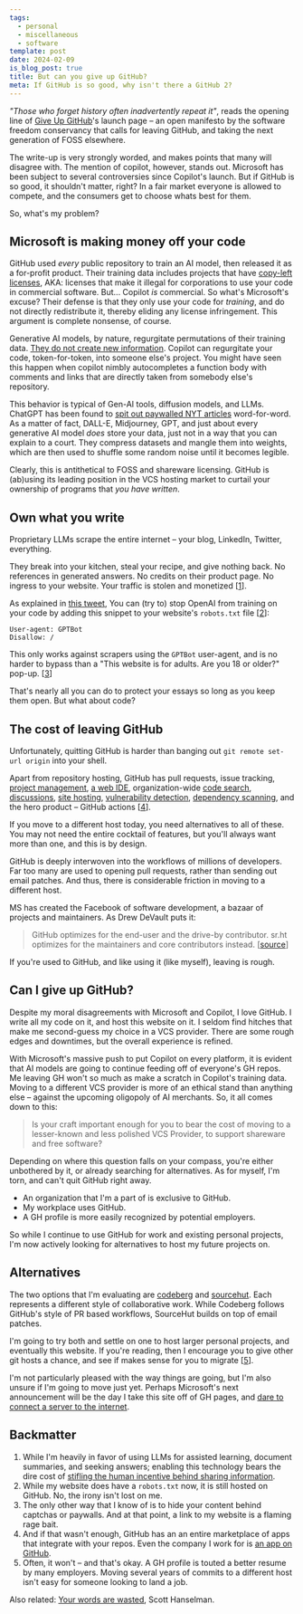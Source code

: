 ```yaml
---
tags:
  - personal
  - miscellaneous
  - software
template: post
date: 2024-02-09
is_blog_post: true
title: But can you give up GitHub?
meta: If GitHub is so good, why isn't there a GitHub 2?
---
```

*"Those who forget history often inadvertently repeat it"*,
reads the opening line of [Give Up GitHub](https://sfconservancy.org/blog/2022/jun/30/give-up-github-launch/)'s launch page – an open manifesto by the software freedom conservancy that calls for leaving GitHub, and taking the next generation of FOSS elsewhere. 

The write-up is very strongly worded, and makes points that many will disagree with.
The mention of copilot, however, stands out.
Microsoft has been subject to several controversies since Copilot's launch.
But if GitHub is so good, it shouldn't matter, right? In a fair market everyone is allowed to compete, and the consumers get to choose whats best for them.

So, what's my problem?

## Microsoft is making money off your code 

GitHub used *every* public repository to train an AI model,
then released it as a for-profit product.
Their training data includes projects that have [copy-left licenses](https://en.wikipedia.org/wiki/Copyleft),
AKA: licenses that make it illegal for corporations to use your code in commercial software.
But... Copilot *is* commercial.
So what's Microsoft's excuse?
Their defense is that they only use your code for *training*,
and do not directly redistribute it, thereby eliding any license infringement.
This argument is complete nonsense, of course.

Generative AI models, by nature, regurgitate permutations of their training data.
[They do not create new information](https://twitter.com/Dr_Gingerballs/status/1755063988268798187).
Copilot can regurgitate your code, token-for-token, into someone else's project.
You might have seen this happen when copilot nimbly autocompletes a function body with comments and links that are directly taken from somebody else's repository.

This behavior is typical of Gen-AI tools, diffusion models, and LLMs.
ChatGPT has been found to [spit out paywalled NYT articles](https://www.nytimes.com/2023/12/27/business/media/new-york-times-open-ai-microsoft-lawsuit.html) word-for-word.
As a matter of fact, DALL-E, Midjourney, GPT,
and just about every generative AI model *does* store your data,
just not in a way that you can explain to a court.
They compress datasets and mangle them into weights,
which are then used to shuffle some random noise until it becomes legible.

Clearly, this is antithetical to FOSS and shareware licensing.
GitHub is (ab)using its leading position in the VCS hosting market to
curtail your ownership of programs that *you have written*.
## Own what you write

Proprietary LLMs scrape the entire internet – your blog, LinkedIn, Twitter, everything.

They break into your kitchen, steal your recipe, and give nothing back.
No references in generated answers.
No credits on their product page.
No ingress to your website.
Your traffic is stolen and monetized [[1](#backmatter)].

As explained in [this tweet](https://twitter.com/GergelyOrosz/status/1688829094249615360),
You can (try to) stop OpenAI from training on your code by adding this snippet to your website's `robots.txt` file [[2](#backmatter)]:

```
User-agent: GPTBot
Disallow: /
```

This only works against scrapers using the `GPTBot` user-agent, and is no harder to bypass than a "This website is for adults. Are you 18 or older?" pop-up. [[3](#backmatter)]

That's nearly all you can do to protect your essays so long as you keep them open.
But what about code?

## The cost of leaving GitHub

Unfortunately, quitting GitHub is harder than banging out `git remote set-url origin` into your shell.

Apart from repository hosting, GitHub has pull requests, issue tracking, [project management](https://github.com/features/issues), [a web IDE](https://github.dev), organization-wide [code search](https://github.com/features/code-search), [discussions](https://docs.github.com/en/discussions/collaborating-with-your-community-using-discussions/about-discussions), [site hosting](https://docs.github.com/en/pages/getting-started-with-github-pages/about-github-pages), [vulnerability detection](https://github.com/security), [dependency scanning](https://github.com/dependabot), and the hero product – GitHub actions [[4](#backmatter)].

If you move to a different host today, you need alternatives to all of these.
You may not need the entire cocktail of features, but you'll always want more than one,  and this is by design.

GitHub is deeply interwoven into the workflows of millions of developers.
Far too many are used to opening pull requests, rather than sending out email patches.
And thus, there is considerable friction in moving to a different host.

MS has created the Facebook of software development, a bazaar of projects and maintainers.
As Drew DeVault puts it:
>GitHub optimizes for the end-user and the drive-by contributor. sr.ht optimizes for the maintainers and core contributors instead. [[source](https://drewdevault.com/2018/06/05/Should-you-move-to-sr.ht.html)]

If you're used to GitHub, and like using it (like myself), leaving is rough.
## Can I give up GitHub?

Despite my moral disagreements with Microsoft and Copilot, I love GitHub.
I write all my code on it, and host this website on it.
I seldom find hitches that make me second-guess my choice in a VCS provider. There are some rough edges and downtimes, but the overall experience is refined.

With Microsoft's massive push to put Copilot on every platform,  it is evident that AI models are going to continue feeding off of everyone's GH repos.
Me leaving GH won't so much as make a scratch in Copilot's training data.
Moving to a different VCS provider is more of an ethical stand than anything else – against the upcoming oligopoly of AI merchants.
So, it all comes down to this:

> Is your craft important enough for you to bear the cost of moving to a lesser-known and less polished VCS Provider, to support shareware and free software? 

Depending on where this question falls on your compass, you're either unbothered by it, or already searching for alternatives.
As for myself, I'm torn, and can't quit GitHub right away.
- An organization that I'm a part of is exclusive to GitHub.
- My workplace uses GitHub.
- A GH profile is more easily recognized by potential employers.

So while I continue to use GitHub for work and existing personal projects,
I'm now actively looking for alternatives to host my future projects on.
## Alternatives

The two options that I'm evaluating are [codeberg](https://codeberg.org/) and [sourcehut](https://sr.ht/).
Each represents a different style of collaborative work.
While Codeberg follows GitHub's style of PR based workflows,
SourceHut builds on top of email patches.

I'm going to try both and settle on one to host larger personal projects, and eventually this website. If you're reading, then I encourage you to give other git hosts a chance, and see if makes sense for you to migrate [[5](#backmatter)].

I'm not particularly pleased with the way things are going, but I'm also unsure if I'm going to move just yet.
Perhaps Microsoft's next announcement will be the day I take this site off of GH pages, and [dare to connect a server to the internet](https://world.hey.com/dhh/dare-to-connect-a-server-to-the-internet-01d25a07).
## Backmatter

1.  While I'm heavily in favor of using LLMs for assisted learning, document summaries, and seeking answers; enabling this technology bears the dire cost of [stifling the human incentive behind sharing information](https://x.com/GergelyOrosz/status/1753141251631706474).
2. While my website does have a `robots.txt` now, it is still hosted on GitHub. No, the irony isn't lost on me.
3. The only other way that I know of is to hide your content behind captchas or paywalls. And at that point, a link to my website is a flaming rage bait.
4. And if that wasn't enough, GitHub has an an entire marketplace of apps that integrate with your repos. Even the company I work for is [an app on GitHub](https://github.com/marketplace/deepsource-io).
5. Often, it won't – and that's okay. A GH profile is touted a better resume by many employers. Moving several years of commits to a different host isn't easy for someone looking to land a job.
   
Also related: [Your words are wasted](https://www.hanselman.com/blog/your-words-are-wasted), Scott Hanselman.
